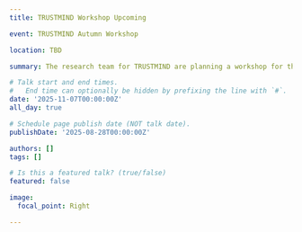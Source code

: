 ```yaml
---
title: TRUSTMIND Workshop Upcoming

event: TRUSTMIND Autumn Workshop

location: TBD

summary: The research team for TRUSTMIND are planning a workshop for the team to share updates and next steps.

# Talk start and end times.
#   End time can optionally be hidden by prefixing the line with `#`.
date: '2025-11-07T00:00:00Z'
all_day: true

# Schedule page publish date (NOT talk date).
publishDate: '2025-08-28T00:00:00Z'

authors: []
tags: []

# Is this a featured talk? (true/false)
featured: false

image:
  focal_point: Right

---
```

